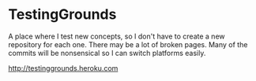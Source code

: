 # TestingGrounds
A place where I test new concepts, so I don't have to create a new repository for each one.
There may be a lot of broken pages.  Many of the commits will be nonsensical so I can switch platforms easily.

http://testinggrounds.heroku.com
